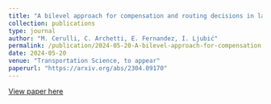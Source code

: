 ```yaml
---
title: "A bilevel approach for compensation and routing decisions in last-mile delivery"
collection: publications
type: journal
author: "M. Cerulli, C. Archetti, E. Fernandez, I. Ljubić"
permalink: /publication/2024-05-20-A-bilevel-approach-for-compensation
date: 2024-05-20
venue: "Transportation Science, to appear"
paperurl: "https://arxiv.org/abs/2304.09170"
---
```


[View paper here](https://arxiv.org/abs/2304.09170)
